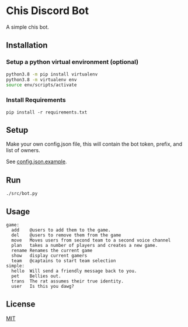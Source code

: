 # Chis Discord Bot

A simple chis bot.


## Installation

### Setup a python virtual environment (optional)

``` bash
python3.8 -m pip install virtualenv
python3.8 -m virtualenv env
source env/scripts/activate
```

### Install Requirements

```
pip install -r requirements.txt
```

## Setup

Make your own config.json file, this will contain the bot token, prefix, and list of owners.

See [config.json.example](config.json.example).


## Run

`./src/bot.py`

## Usage

```
game:
  add    @users to add them to the game.
  del    @users to remove them from the game
  move   Moves users from second team to a second voice channel
  plan   takes a number of players and creates a new game.
  rename Renames the current game
  show   display current gamers
  team   @captains to start team selection
simple:
  hello  Will send a friendly message back to you.
  pet    Bellies out.
  trans  The rat assumes their true identity.
  user   Is this you dawg?
```

## License

[MIT](https://choosealicense.com/licenses/mit/)
